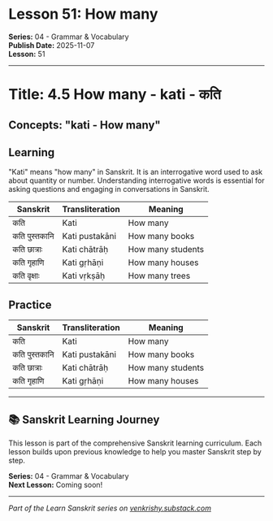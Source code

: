 # Lesson 51: How many

**Series:** 04 - Grammar & Vocabulary  
**Publish Date:** 2025-11-07  
**Lesson:** 51

---

# Title: 4.5 How many - kati - कति
## Concepts: "kati - How many"

## Learning
"Kati" means "how many" in Sanskrit. It is an interrogative word used to ask about quantity or number. Understanding interrogative words is essential for asking questions and engaging in conversations in Sanskrit.

| Sanskrit           | Transliteration      | Meaning                          |
| ------------------ | -------------------- | -------------------------------- |
| कति                | Kati                 | How many                         |
| कति पुस्तकानि     | Kati pustakāni       | How many books                   |
| कति छात्राः        | Kati chātrāḥ         | How many students                |
| कति गृहाणि        | Kati gṛhāṇi          | How many houses                  |
| कति वृक्षाः        | Kati vṛkṣāḥ          | How many trees                   |

## Practice
| Sanskrit           | Transliteration      | Meaning                          |
| ------------------ | -------------------- | -------------------------------- |
| कति                | Kati                 | How many                         |
| कति पुस्तकानि     | Kati pustakāni       | How many books                   |
| कति छात्राः        | Kati chātrāḥ         | How many students                |
| कति गृहाणि        | Kati gṛhāṇi          | How many houses                  |

---

## 📚 Sanskrit Learning Journey

This lesson is part of the comprehensive Sanskrit learning curriculum. Each lesson builds upon previous knowledge to help you master Sanskrit step by step.

**Series:** 04 - Grammar & Vocabulary  
**Next Lesson:** Coming soon!

---
*Part of the Learn Sanskrit series on [venkrishy.substack.com](https://venkrishy.substack.com/s/learn_sanskrit)*
